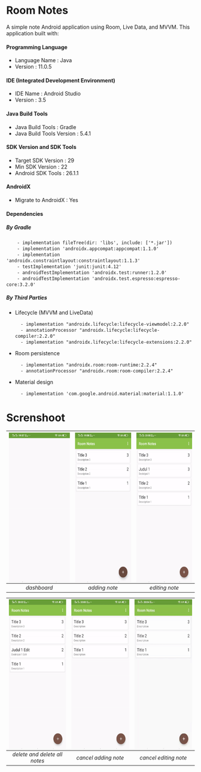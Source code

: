 # Room Notes
A simple note Android application using Room, Live Data, and MVVM. This application built with:

#### Programming Language
- Language Name : Java
- Version : 11.0.5

#### IDE (Integrated Development Environment)
- IDE Name : Android Studio
- Version : 3.5

#### Java Build Tools
- Java Build Tools : Gradle
- Java Build Tools Version : 5.4.1

#### SDK Version and SDK Tools
- Target SDK Version : 29
- Min SDK Version : 22
- Android SDK Tools : 26.1.1

#### AndroidX
- Migrate to AndroidX : Yes

#### Dependencies
##### By Gradle
        - implementation fileTree(dir: 'libs', include: ['*.jar'])
        - implementation 'androidx.appcompat:appcompat:1.1.0'
        - implementation 'androidx.constraintlayout:constraintlayout:1.1.3'
        - testImplementation 'junit:junit:4.12'
        - androidTestImplementation 'androidx.test:runner:1.2.0'
        - androidTestImplementation 'androidx.test.espresso:espresso-core:3.2.0'

##### By Third Parties        
- Lifecycle (MVVM and LiveData)

        - implementation "androidx.lifecycle:lifecycle-viewmodel:2.2.0"
        - annotationProcessor "androidx.lifecycle:lifecycle-compiler:2.2.0"
        - implementation "androidx.lifecycle:lifecycle-extensions:2.2.0"

- Room persistence

        - implementation "androidx.room:room-runtime:2.2.4"
        - annotationProcessor "androidx.room:room-compiler:2.2.4"

- Material design
    
        - implementation 'com.google.android.material:material:1.1.0'

# Screnshoot

|<img src=home.gif  align="center" height="400" width="248" ></a> |<img src=add_note.gif  align="center" height="400" width="248" ></a>|<img src=edit_note.gif  align="center" height="400" width="248" ></a>|
|:-----------:|:--------:|:--------:|
| *dashboard* | *adding note*|*editing note* |

|<img src=delete_delete_all_notes.gif  align="center" height="400" width="248" ></a> |<img src=cancel_add_note.gif  align="center" height="400" width="248" ></a>|<img src=cancel_edit_note.gif  align="center" height="400" width="248" ></a>|
|:-----------:|:--------:|:--------:|
| *delete and delete all notes* | *cancel adding note*|*cancel editing note* |
